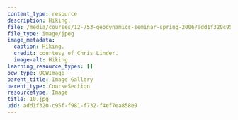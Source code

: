 ```yaml
---
content_type: resource
description: Hiking.
file: /media/courses/12-753-geodynamics-seminar-spring-2006/add1f320c95ff981f732f4ef7ea858e9_10.jpg
file_type: image/jpeg
image_metadata:
  caption: Hiking.
  credit: courtesy of Chris Linder.
  image-alt: Hiking.
learning_resource_types: []
ocw_type: OCWImage
parent_title: Image Gallery
parent_type: CourseSection
resourcetype: Image
title: 10.jpg
uid: add1f320-c95f-f981-f732-f4ef7ea858e9
---
```

